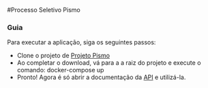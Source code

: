 #Processo Seletivo Pismo
### Guia
Para executar a aplicação, siga os seguintes passos:

* Clone o projeto de [Projeto Pismo](https://github.com/victorespindola/testback.git)
* Ao completar o download, vá para a a raiz do projeto e execute o comando: docker-compose up
* Pronto! Agora é só abrir a documentação da [API](http://localhost:8080/swagger-ui/) e utilizá-la.